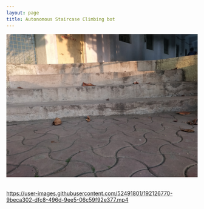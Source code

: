 ```yaml
---
layout: page
title: Autonomous Staircase Climbing bot
---
```


![stairs_photo](/assets/stairs_1.jpg) <br /> <br />



https://user-images.githubusercontent.com/52491801/192126770-9beca302-dfc8-496d-9ee5-06c59f92e377.mp4

